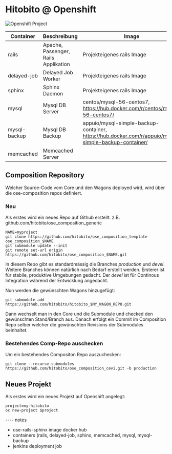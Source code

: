 # Hitobito @ Openshift

![Openshift Project](diagrams/ose3-rails.png)

| Container | Beschreibung | Image |
| --- | --- | --- |
| rails | Apache, Passenger, Rails Applikation | Projekteigenes rails Image |
| delayed-job | Delayed Job Worker | Projekteigenes rails Image |
| sphinx | Sphinx Daemon | Projekteigenes rails Image |
| mysql | Mysql DB Server | centos/mysql-56-centos7, https://hub.docker.com/r/centos/mysql-56-centos7/ |
| mysql-backup | Mysql DB Backup | appuio/mysql-simple-backup-container, https://hub.docker.com/r/appuio/mysql-simple-backup-container/ |
| memcached | Memcached Server|  |


## Composition Repository

Welcher Source-Code vom Core und den Wagons deployed wird, wird über die ose-composition repos definiert.

### Neu

Als erstes wird ein neues Repo auf Github erstellt. z.B. github.com/hitobito/ose_composition_generic

    NAME=myproject
    git clone https://github.com/hitobito/ose_composition_template ose_composition_$NAME
    git submodule update --init
    git remote set-url origin https://github.com/hitobito/ose_composition_$NAME.git

In diesem Repo gibt es standardmässig die Branches *production* und *devel*. Weitere Branches können natürlich nach Bedarf erstellt werden. Ersterer ist für stabile, produktive Umgebungen gedacht. Der *devel* ist für Continous Integration während der Entwicklung angedacht.

Nun werden die gewünschten Wagons hinzugefügt:

    git submodule add https://github.com/hitobito/hitobito_$MY_WAGON_REPO.git

Dann wechselt man in den Core und die Submodule und checked den gewünschten Stand/Branch aus. Danach erfolgt ein Commit im Composition Repo selber welcher die gewünschten Revisions der Submodules beinhaltet.

### Bestehendes Comp-Repo auschecken

Um ein bestehendes Compositon Repo auszuchecken:

    git clone --recurse-submodules https://github.com/hitobito/ose_composition_cevi.git -b production

## Neues Projekt

Als erstes wird ein neues Projekt auf Openshift angelegt:

    project=my-hitobito
    oc new-project $project




---- notes

* ose-rails-sphinx image docker hub
* containers (rails, delayed-job, sphinx, memcached, mysql, mysql-backup
* jenkins deployment job
